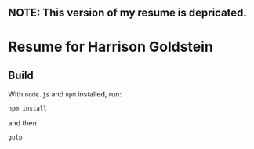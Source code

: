 ## NOTE: This version of my resume is depricated.

# Resume for Harrison Goldstein

## Build

With `node.js` and `npm` installed, run:

```
npm install
```

and then

```
gulp
```
